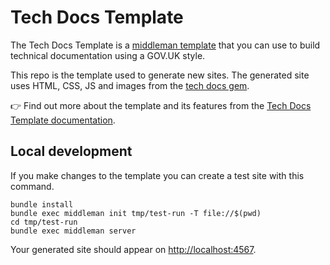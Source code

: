 # Tech Docs Template

The Tech Docs Template is a [middleman template][mmt] that
you can use to build technical documentation using a GOV.UK style.

This repo is the template used to generate new sites. The generated site uses HTML, CSS, JS and images from the [tech docs gem](https://github.com/alphagov/tech-docs-gem).

👉 Find out more about the template and its features from the [Tech Docs Template documentation][tdt-docs].

## Local development

If you make changes to the template you can create a test site with this command.

```
bundle install
bundle exec middleman init tmp/test-run -T file://$(pwd)
cd tmp/test-run
bundle exec middleman server
```

Your generated site should appear on <http://localhost:4567>.





[mit]: LICENCE
[mmt]: https://middlemanapp.com/advanced/project_templates/
[tdt-docs]: https://tdt-documentation.london.cloudapps.digital
